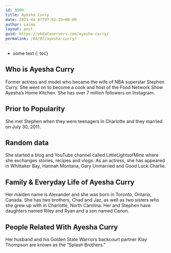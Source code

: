 ```yaml
---
id: 9509
title: Ayesha Curry
date: 2021-04-07T07:02:23+00:00
author: Laima
layout: post
guid: https://ukdataservers.com/ayesha-curry/
permalink: /04/07/ayesha-curry/
---
```


* some text
{: toc}


## Who is Ayesha Curry
                  
                  
                  
Former actress and model who became the wife of NBA superstar Stephen Curry. She went on to become a cook and host of the Food Network Show Ayesha&#8217;s Home Kitchen. She has over 7 million followers on Instagram. 
                  
              
            
              
            
                
                
                
## Prior to Popularity
                  
                  
                  
She met Stephen when they were teenagers in Charlotte and they married on July 30, 2011. 
                  
              
            
              
            
                
                
                
## Random data
                  
                  
                  
She started a blog and YouTube channel called LittleLightsofMine where she exchanges stories, recipes and vlogs. As an actress, she has appeared in Whittaker Bay, Hannah Montana, Gary Unmarried and Good Luck Charlie.
                  
              
            
              
            
                
                
                
## Family & Everyday Life of Ayesha Curry
                  
                  
                  
Her maiden name is Alexander and she was born in Toronto, Ontario, Canada. She has two brothers, Chad and Jaz, as well as two sisters who she grew up with in Charlotte, North Carolina. Her and Stephen have daughters named Riley and Ryan and a son named Canon.
                  
              
            
              
            
                
                
                
## People Related With Ayesha Curry
                  
                  
                  
Her husband and his Golden State Warriors backcourt partner Klay Thompson are known as the &#8220;Splash Brothers.&#8221;
                  
              
            
              
            
                
              
            
              
              
            
            
              
            
          
          
          